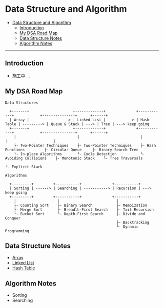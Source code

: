 # Data Structure and Algorithm

- [Data Structure and Algorithm](#data-structure-and-algorithm)
  - [Introduction](#introduction)
  - [My DSA Road Map](#my-dsa-road-map)
  - [Data Structure Notes](#data-structure-notes)
  - [Algorithm Notes](#algorithm-notes)

---
## Introduction

- 施工中 ...

## My DSA Road Map

```
Data Structures

  +-------+                    +-------------+              +------------+            +---------------+      +------+
  | Array | -----------------> | Linked List | -----------> | Hash Table | ---------> | Queue & Stack | ---> | Tree | ---> keep going
  +-------+                    +-------------+              +------------+            +---------------+      +------+
    |                            |                            |                         |                     |
    ├- Two-Pointer Techniques    ├- Two-Pointer Techniques    ├- Hash Functions         ├- Circular Queue     ├- Binary Search Tree
    └- In-place Algorithms       └- Cycle Detection           └- Avoiding Collisions    ├- Monotonic Stack    └- Tree Traversals
                                                                                        └- Explicit Stack

Algorithms

  +---------+         +-----------+              +-----------+
  | Sorting | ------> | Searching | -----------> | Recursion | ---> keep going
  +---------+         +-----------+              +-----------+
    |                   |                          |
    ├- Counting Sort    ├- Binary Search           ├- Memoization
    ├- Merge Sort       ├- Breadth-First Search    ├- Tail Recursion
    └- Bucket Sort      └- Depth-First Search      ├- Divide and Conquer
                                                   ├- Backtracking
                                                   └- Dynamic Programming
```

## Data Structure Notes

- [Array](./notes/array.md)
- [Linked List](./notes/linked-list.md)
- [Hash Table](./notes/hash-table.md)

## Algorithm Notes

- Sorting
- Searching